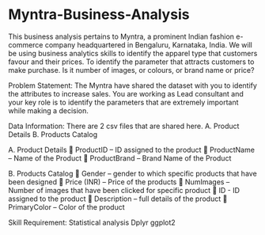 # Myntra-Business-Analysis
This business analysis pertains to Myntra, a prominent Indian fashion e-commerce company headquartered in Bengaluru, Karnataka, India.
We will be using business analytics skills to identify the apparel type that customers favour and their prices. To identify the parameter that attracts customers to make purchase.
Is it  number of images, or colours, or brand name or price?

Problem Statement: The Myntra have shared the dataset with you to identify the attributes to increase sales. You are working as Lead consultant and your key role is to identify the parameters that are extremely important while making a decision.

Data Information:
There are 2 csv files that are shared here.
A. Product Details
B. Products Catalog

A. Product Details
 ProductID – ID assigned to the product
 ProductName – Name of the Product
 ProductBrand – Brand Name of the Product

B. Products Catalog
 Gender – gender to which specific products that have been designed
 Price (INR) – Price of the products
 NumImages – Number of images that have been clicked for specific product
 ID - ID assigned to the product
 Description – full details of the product
 PrimaryColor – Color of the product

Skill Requirement:
Statistical analysis 
Dplyr
ggplot2









